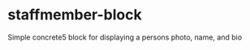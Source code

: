 staffmember-block
=================

Simple concrete5 block for displaying a persons photo, name, and bio
